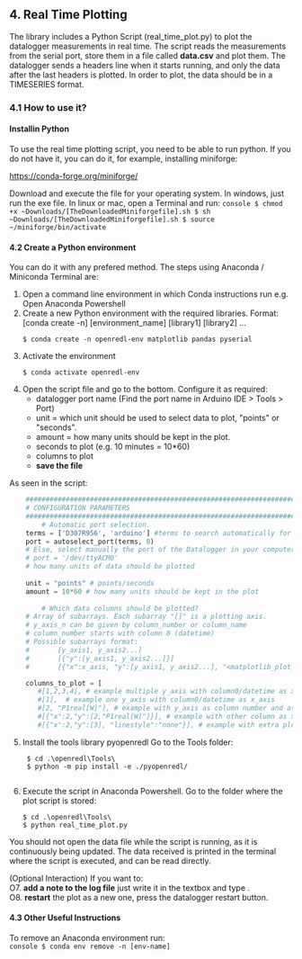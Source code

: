 ## 4. Real Time Plotting

The library includes a Python Script (real_time_plot.py) to plot the datalogger measurements in real time. The script reads the measurements from the serial port, store them in a file called **data.csv** and plot them.
The datalogger sends a headers line when it starts running, and only the data after the last headers is plotted.
In order to plot, the data should be in a TIMESERIES format.

### 4.1 How to use it?

#### Installin Python
To use the real time plotting script, you need to be able to run python.
If you do not have it, you can do it, for example, installing miniforge:

https://conda-forge.org/miniforge/

Download and execute the file for your operating system.
In windows, just run the exe file.
In linux or mac, open a Terminal and run:
    ```console
    $ chmod +x ~Downloads/[TheDownloadedMiniforgefile].sh
    $ sh ~Downloads/[TheDownloadedMiniforgefile].sh
    $ source ~/miniforge/bin/activate
    ```


#### 4.2 Create a Python environment
You can do it with any prefered method. The steps using Anaconda / Miniconda Terminal are:
1. Open a command line environment in which Conda instructions run e.g. Open Anaconda Powershell
2. Create a new Python environment with the required libraries.
    Format: [conda create -n] [environment_name] [library1] [library2] …
    ```console
    $ conda create -n openredl-env matplotlib pandas pyserial
    ```
3. Activate the environment
    ```console
    $ conda activate openredl-env
    ```
4. Open the script file and go to the bottom. Configure it as required:
    - datalogger port name (Find the port name in Arduino IDE > Tools > Port)
    - unit = which unit should be used to select data to plot, "points" or "seconds". 
    - amount = how many units should be kept in the plot.
    - seconds to plot (e.g. 10 minutes = 10*60)
    - columns to plot
    - **save the file**
    
As seen in the script:

```python
    ##########################################################################
    # CONFIGURATION PARAMETERS
    ##########################################################################<br/>
        # Automatic port selection.
    terms = ['D307R956', 'arduino'] #terms to search automatically for a port.
    port = autoselect_port(terms, 0)
    # Else, select manually the port of the Datalogger in your computers
    # port = '/dev/ttyACM0'
    # how many units of data should be plotted
    
    unit = "points" # points/seconds
    amount = 10*60 # how many units should be kept in the plot
    
        # Which data columns should be plotted?
    # Array of subarrays. Each subarray "[]" is a plotting axis.
    # y_axis_n can be given by column_number or column_name
    # column_number starts with column 0 (datetime)
    # Possible subarrays format:
    #       [y_axis1, y_axis2...]
    #       [{"y":[y_axis1, y_axis2...]}]
    #       [{"x":x_axis, "y":[y_axis1, y_axis2...], "<matplotlib_plot_kwd:value}]

    columns_to_plot = [
       #[1,2,3,4], # example multiple y_axis with column0/datetime as x_axis
       #[1],  # example one y_axis with column0/datetime as x_axis
       #[2, "P1real[W]"], # example with y_axis as column number and as column_name
       #[{"x":2,"y":[2,"P1real[W]"]}], # example with other column as x _axis
       #[{"x":2,"y":[3], "linestyle":"none"}], # example with extra plot kwd,
```
5. Install the tools library pyopenredl
    Go to the Tools folder:
   ```console
    $ cd .\openredl\Tools\
    $ python -m pip install -e ./pyopenredl/
    
6. Execute the script in Anaconda Powershell.
    Go to the folder where the plot script is stored:
    ```console
    $ cd .\openredl\Tools\
    $ python real_time_plot.py
    ```
You should not open the data file while the script is running, as it is continuously being updated.
The data received is printed in the terminal where the script is executed, and can be read directly.

(Optional Interaction)
If you want to:<br/>
O7. **add a note to the log file** just write it in the textbox and type <enter>.<br/>
O8. **restart** the plot as a new one, press the datalogger restart button.


#### 4.3 Other Useful Instructions
To remove an Anaconda environment run:<br/>
    ```console
    $ conda env remove -n [env-name]
    ```



